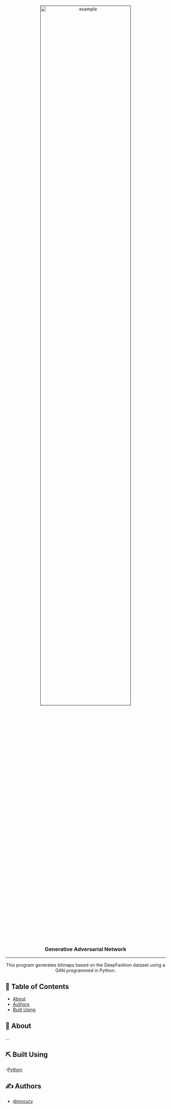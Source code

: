 <p align="center">
  <a href="" rel="noopener">
 <img height=75% width=75% src="https://camo.githubusercontent.com/470bb7e6579c0b9f781abe36bb07b28a0f6492f702f6de805d630498c392e8b6/68747470733a2f2f63312e737461746963666c69636b722e636f6d2f322f313833382f34343032353833333234325f346230383563376465635f622e6a7067" alt="example"></a>
</p>

<h3 align="center">Generative Adversarial Network</h3>

---

<p align="center">This program generates bitmaps based on the DeepFashion dataset using a GAN programmed in Python.
    <br> 
</p>

## 📝 Table of Contents

- [About](#about)
- [Authors](#authors)
- [Built Using](#️built_using)

## 🧐 About <a name = "about"></a>

...

## ⛏️ Built Using <a name = "built_using"></a>

-[Python](https://python.com)

## ✍️ Authors <a name = "authors"></a>

- [@mxcury](https://github.com/mxcury) 
